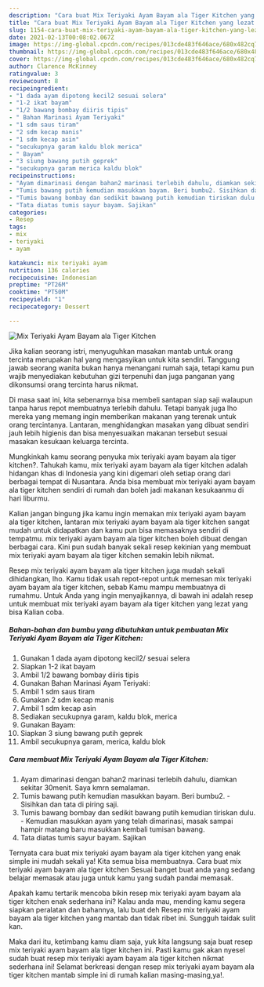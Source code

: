 ```yaml
---
description: "Cara buat Mix Teriyaki Ayam Bayam ala Tiger Kitchen yang lezat Untuk Jualan"
title: "Cara buat Mix Teriyaki Ayam Bayam ala Tiger Kitchen yang lezat Untuk Jualan"
slug: 1154-cara-buat-mix-teriyaki-ayam-bayam-ala-tiger-kitchen-yang-lezat-untuk-jualan
date: 2021-02-13T00:08:02.067Z
image: https://img-global.cpcdn.com/recipes/013cde483f646ace/680x482cq70/mix-teriyaki-ayam-bayam-ala-tiger-kitchen-foto-resep-utama.jpg
thumbnail: https://img-global.cpcdn.com/recipes/013cde483f646ace/680x482cq70/mix-teriyaki-ayam-bayam-ala-tiger-kitchen-foto-resep-utama.jpg
cover: https://img-global.cpcdn.com/recipes/013cde483f646ace/680x482cq70/mix-teriyaki-ayam-bayam-ala-tiger-kitchen-foto-resep-utama.jpg
author: Clarence McKinney
ratingvalue: 3
reviewcount: 8
recipeingredient:
- "1 dada ayam dipotong kecil2 sesuai selera"
- "1-2 ikat bayam"
- "1/2 bawang bombay diiris tipis"
- " Bahan Marinasi Ayam Teriyaki"
- "1 sdm saus tiram"
- "2 sdm kecap manis"
- "1 sdm kecap asin"
- "secukupnya garam kaldu blok merica"
- " Bayam"
- "3 siung bawang putih geprek"
- "secukupnya garam merica kaldu blok"
recipeinstructions:
- "Ayam dimarinasi dengan bahan2 marinasi terlebih dahulu, diamkan sekitar 30menit. Saya kmrn semalaman."
- "Tumis bawang putih kemudian masukkan bayam. Beri bumbu2. Sisihkan dan tata di piring saji."
- "Tumis bawang bombay dan sedikit bawang putih kemudian tiriskan dulu. Kemudian masukkan ayam yang telah dimarinasi, masak sampai hampir matang baru masukkan kembali tumisan bawang."
- "Tata diatas tumis sayur bayam. Sajikan"
categories:
- Resep
tags:
- mix
- teriyaki
- ayam

katakunci: mix teriyaki ayam 
nutrition: 136 calories
recipecuisine: Indonesian
preptime: "PT26M"
cooktime: "PT50M"
recipeyield: "1"
recipecategory: Dessert

---
```



![Mix Teriyaki Ayam Bayam ala Tiger Kitchen](https://img-global.cpcdn.com/recipes/013cde483f646ace/680x482cq70/mix-teriyaki-ayam-bayam-ala-tiger-kitchen-foto-resep-utama.jpg)

Jika kalian seorang istri, menyuguhkan masakan mantab untuk orang tercinta merupakan hal yang mengasyikan untuk kita sendiri. Tanggung jawab seorang  wanita bukan hanya menangani rumah saja, tetapi kamu pun wajib menyediakan kebutuhan gizi terpenuhi dan juga panganan yang dikonsumsi orang tercinta harus nikmat.

Di masa  saat ini, kita sebenarnya bisa membeli santapan siap saji walaupun tanpa harus repot membuatnya terlebih dahulu. Tetapi banyak juga lho mereka yang memang ingin memberikan makanan yang terenak untuk orang tercintanya. Lantaran, menghidangkan masakan yang dibuat sendiri jauh lebih higienis dan bisa menyesuaikan makanan tersebut sesuai masakan kesukaan keluarga tercinta. 



Mungkinkah kamu seorang penyuka mix teriyaki ayam bayam ala tiger kitchen?. Tahukah kamu, mix teriyaki ayam bayam ala tiger kitchen adalah hidangan khas di Indonesia yang kini digemari oleh setiap orang dari berbagai tempat di Nusantara. Anda bisa membuat mix teriyaki ayam bayam ala tiger kitchen sendiri di rumah dan boleh jadi makanan kesukaanmu di hari liburmu.

Kalian jangan bingung jika kamu ingin memakan mix teriyaki ayam bayam ala tiger kitchen, lantaran mix teriyaki ayam bayam ala tiger kitchen sangat mudah untuk didapatkan dan kamu pun bisa memasaknya sendiri di tempatmu. mix teriyaki ayam bayam ala tiger kitchen boleh dibuat dengan berbagai cara. Kini pun sudah banyak sekali resep kekinian yang membuat mix teriyaki ayam bayam ala tiger kitchen semakin lebih nikmat.

Resep mix teriyaki ayam bayam ala tiger kitchen juga mudah sekali dihidangkan, lho. Kamu tidak usah repot-repot untuk memesan mix teriyaki ayam bayam ala tiger kitchen, sebab Kamu mampu membuatnya di rumahmu. Untuk Anda yang ingin menyajikannya, di bawah ini adalah resep untuk membuat mix teriyaki ayam bayam ala tiger kitchen yang lezat yang bisa Kalian coba.

<!--inarticleads1-->

##### Bahan-bahan dan bumbu yang dibutuhkan untuk pembuatan Mix Teriyaki Ayam Bayam ala Tiger Kitchen:

1. Gunakan 1 dada ayam dipotong kecil2/ sesuai selera
1. Siapkan 1-2 ikat bayam
1. Ambil 1/2 bawang bombay diiris tipis
1. Gunakan  Bahan Marinasi Ayam Teriyaki:
1. Ambil 1 sdm saus tiram
1. Gunakan 2 sdm kecap manis
1. Ambil 1 sdm kecap asin
1. Sediakan secukupnya garam, kaldu blok, merica
1. Gunakan  Bayam:
1. Siapkan 3 siung bawang putih geprek
1. Ambil secukupnya garam, merica, kaldu blok




<!--inarticleads2-->

##### Cara membuat Mix Teriyaki Ayam Bayam ala Tiger Kitchen:

1. Ayam dimarinasi dengan bahan2 marinasi terlebih dahulu, diamkan sekitar 30menit. Saya kmrn semalaman.
1. Tumis bawang putih kemudian masukkan bayam. Beri bumbu2. - Sisihkan dan tata di piring saji.
1. Tumis bawang bombay dan sedikit bawang putih kemudian tiriskan dulu. - Kemudian masukkan ayam yang telah dimarinasi, masak sampai hampir matang baru masukkan kembali tumisan bawang.
1. Tata diatas tumis sayur bayam. Sajikan




Ternyata cara buat mix teriyaki ayam bayam ala tiger kitchen yang enak simple ini mudah sekali ya! Kita semua bisa membuatnya. Cara buat mix teriyaki ayam bayam ala tiger kitchen Sesuai banget buat anda yang sedang belajar memasak atau juga untuk kamu yang sudah pandai memasak.

Apakah kamu tertarik mencoba bikin resep mix teriyaki ayam bayam ala tiger kitchen enak sederhana ini? Kalau anda mau, mending kamu segera siapkan peralatan dan bahannya, lalu buat deh Resep mix teriyaki ayam bayam ala tiger kitchen yang mantab dan tidak ribet ini. Sungguh taidak sulit kan. 

Maka dari itu, ketimbang kamu diam saja, yuk kita langsung saja buat resep mix teriyaki ayam bayam ala tiger kitchen ini. Pasti kamu gak akan nyesel sudah buat resep mix teriyaki ayam bayam ala tiger kitchen nikmat sederhana ini! Selamat berkreasi dengan resep mix teriyaki ayam bayam ala tiger kitchen mantab simple ini di rumah kalian masing-masing,ya!.

